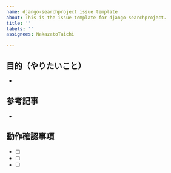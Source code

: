 ```yaml
---
name: django-searchproject issue template
about: This is the issue template for django-searchproject.
title: ''
labels: ''
assignees: NakazatoTaichi

---
```


## 目的（やりたいこと）
-

## 参考記事
-

## 動作確認事項
- [ ] 
- [ ] 
- [ ] 
